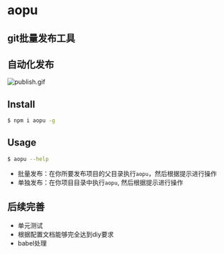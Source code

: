 # aopu

git批量发布工具
---

## 自动化发布
![publish.gif](https://github.com/mosikoo/blog/blob/master/assets/publish.gif?raw=true)

## Install

```bash
$ npm i aopu -g
```

## Usage

```bash
$ aopu --help
```

* 批量发布：在你所要发布项目的父目录执行`aopu`，然后根据提示进行操作
* 单独发布：在你项目目录中执行`aopu`, 然后根据提示进行操作


## 后续完善

* 单元测试
* 根据配置文档能够完全达到diy要求
* babel处理



